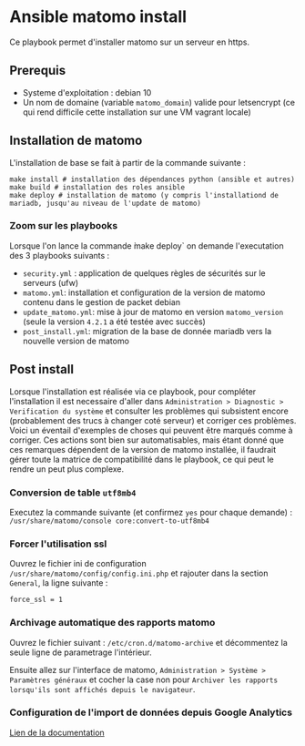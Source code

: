 # Ansible matomo install

Ce playbook permet d'installer matomo sur un serveur en https.

## Prerequis 

- Systeme d'exploitation : debian 10
- Un nom de domaine (variable `matomo_domain`) valide pour letsencrypt (ce qui rend difficile cette installation sur une VM vagrant locale)

## Installation de matomo

L'installation de base se fait à partir de la commande suivante :

```
make install # installation des dépendances python (ansible et autres)
make build # installation des roles ansible
make deploy # installation de matomo (y compris l'installationd de mariadb, jusqu'au niveau de l'update de matomo)
```

### Zoom sur les playbooks

Lorsque l'on lance la commande  ̀make deploy` on demande l'executation des 3 playbooks suivants :

- `security.yml` : application de quelques règles de sécurités sur le serveurs (ufw)
- `matomo.yml`: installation et configuration de la version de matomo contenu dans le gestion de packet debian
- `update_matomo.yml`: mise à jour de matomo en version `matomo_version` (seule la version `4.2.1` a été testée avec succès)
- `post_install.yml`: migration de la base de donnée mariadb vers la nouvelle version de matomo

## Post install

Lorsque l'installation est réalisée via ce playbook, pour compléter l'installation il est necessaire d'aller dans `Administration > Diagnostic > Verification du système` et consulter les problèmes qui subsistent encore (probablement des trucs à changer coté serveur) et corriger ces problèmes.
Voici un éventail d'exemples de choses qui peuvent être marqués comme à corriger.
Ces actions sont bien sur automatisables, mais étant donné que ces remarques dépendent de la version de matomo installée, il faudrait gérer toute la matrice de compatibilité dans le playbook, ce qui peut le rendre un peut plus complexe.

### Conversion de table `utf8mb4`

Executez la commande suivante (et confirmez `yes` pour chaque demande) : `/usr/share/matomo/console core:convert-to-utf8mb4`

### Forcer l'utilisation ssl

Ouvrez le fichier ini de configuration `/usr/share/matomo/config/config.ini.php` et rajouter dans la section `General`, la ligne suivante :

```
force_ssl = 1
```

### Archivage automatique des rapports matomo

Ouvrez le fichier suivant : `/etc/cron.d/matomo-archive` et décommentez la seule ligne de parametrage l'intérieur.

Ensuite allez sur l'interface de matomo, `Administration > Système > Paramètres généraux` et cocher la case non pour `Archiver les rapports lorsqu'ils sont affichés depuis le navigateur`.

### Configuration de l'import de données depuis Google Analytics

[Lien de la documentation](https://matomo.org/docs/google-analytics-importer/#for-matomo-on-premise-and-matomo-for-wordpress)




